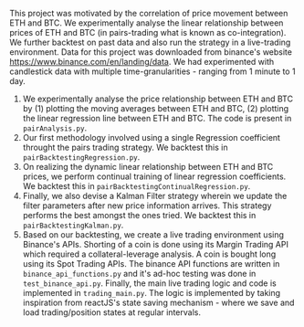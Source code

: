 This project was motivated by the correlation of price movement between ETH and BTC. We experimentally analyse the linear relationship between prices of ETH and BTC (in pairs-trading what is known as co-integration). We further backtest on past data and also run the strategy in a live-trading environment.
Data for this project was downloaded from binance's website https://www.binance.com/en/landing/data. We had experimented with candlestick data with multiple time-granularities - ranging from 1 minute to 1 day.

1. We experimentally analyse the price relationship between ETH and BTC by (1) plotting the moving averages between ETH and BTC, (2) plotting the linear regression line between ETH and BTC. The code is present in `pairAnalysis.py`.
2. Our first methodology involved using a single Regression coefficient throught the pairs trading strategy. We backtest this in `pairBacktestingRegression.py`.
3. On realizing the dynamic linear relationship between ETH and BTC prices, we perform continual training of linear regression coefficients. We backtest this in `pairBacktestingContinualRegression.py`.
4. Finally, we also devise a Kalman Filter strategy wherein we update the filter parameters after new price information arrives. This strategy performs the best amongst the ones tried. We backtest this in `pairBacktestingKalman.py`.
5. Based on our backtesting, we create a live trading environment using Binance's APIs. Shorting of a coin is done using its Margin Trading API which required a collateral-leverage analysis. A coin is bought long using its Spot Trading APIs. The binance API functions are written in `binance_api_functions.py` and it's ad-hoc testing was done in `test_binance_api.py`. Finally, the main live trading logic and code is implemented in `trading_main.py`. The logic is implemented by taking inspiration from reactJS's state saving mechanism - where we save and load trading/position states at regular intervals.
